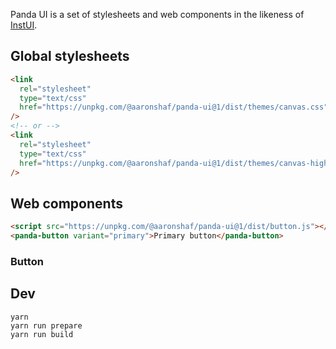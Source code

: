 Panda UI is a set of stylesheets and web components in the likeness of [InstUI](https://github.com/instructure/instructure-ui).

## Global stylesheets

```html
<link
  rel="stylesheet"
  type="text/css"
  href="https://unpkg.com/@aaronshaf/panda-ui@1/dist/themes/canvas.css"
/>
<!-- or -->
<link
  rel="stylesheet"
  type="text/css"
  href="https://unpkg.com/@aaronshaf/panda-ui@1/dist/themes/canvas-high-contrast.css"
/>
```

## Web components

```html
<script src="https://unpkg.com/@aaronshaf/panda-ui@1/dist/button.js"></script>
<panda-button variant="primary">Primary button</panda-button>
```

### Button

## Dev

```
yarn
yarn run prepare
yarn run build
```

